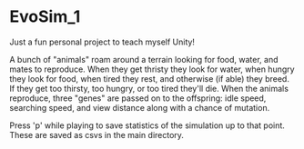 # EvoSim_1

Just a fun personal project to teach myself Unity!

A bunch of "animals" roam around a terrain looking for food, water, and mates to reproduce. When they get thristy they look for water, when hungry they look for food, when tired they rest, and otherwise (if able) they breed.
If they get too thirsty, too hungry, or too tired they'll die.
When the animals reproduce, three "genes" are passed on to the offspring: idle speed, searching speed, and view distance along with a chance of mutation.

Press 'p' while playing to save statistics of the simulation up to that point. These are saved as csvs in the main directory.
